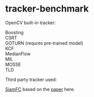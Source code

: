 # tracker-benchmark

OpenCV built-in tracker:

Boosting  
CSRT  
GOTURN (requres pre-trained model)  
KCF  
MedianFlow  
MIL  
MOSSE  
TLD  


Third party tracker used: 

[SiamFC](https://github.com/bilylee/SiamFC-TensorFlow "SiamFC") based on the [paper](https://www.robots.ox.ac.uk/~luca/siamese-fc.html "SiamFC") here.    
